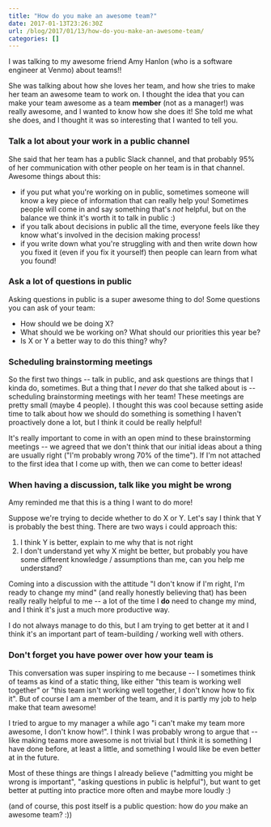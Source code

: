 ```yaml
---
title: "How do you make an awesome team?"
date: 2017-01-13T23:26:30Z
url: /blog/2017/01/13/how-do-you-make-an-awesome-team/
categories: []
---
```


I was talking to my awesome friend Amy Hanlon (who is a software engineer at Venmo) about teams!!

She was talking about how she loves her team, and how she tries to make her team an awesome team to work on. I thought the idea that you can make your team awesome as a team **member** (not as a manager!) was really awesome, and I wanted to know how she does it! She told me what she does, and I thought it was so interesting that I wanted to tell you.

### Talk a lot about your work in a public channel

She said that her team has a public Slack channel, and that probably 95% of her communication with other people on her team is in that channel. Awesome things about this:

* if you put what you're working on in public, sometimes someone will know a key piece of information that can really help you! Sometimes people will come in and say something that's *not* helpful, but on the balance we think it's worth it to talk in public :)
* if you talk about decisions in public all the time, everyone feels like they know what's involved in the decision making process!
* if you write down what you're struggling with and then write down how you fixed it (even if you fix it yourself) then people can learn from what you found!

### Ask a lot of questions in public

Asking questions in public is a super awesome thing to do! Some questions you can ask of your team:

* How should we be doing X?
* What should we be working on? What should our priorities this year be?
* Is X or Y a better way to do this thing? why?

### Scheduling brainstorming meetings

So the first two things -- talk in public, and ask questions are things that I kinda do, sometimes. But a thing that I *never* do that she talked about is -- scheduling brainstorming meetings with her team! These meetings are pretty small (maybe 4 people). I thought this was cool because setting aside time to talk about how we should do something is something I haven't proactively done a lot, but I think it could be really helpful!

It's really important to come in with an open mind to these brainstorming meetings -- we agreed that we don't think that our initial ideas about a thing are usually right ("I'm probably wrong 70% of the time"). If I'm not attached to the first idea that I come up with, then we can come to better ideas!

### When having a discussion, talk like you might be wrong

Amy reminded me that this is a thing I want to do more!

Suppose we're trying to decide whether to do X or Y. Let's say I think that Y is probably the best thing. There are two ways i could approach this:

1. I think Y is better, explain to me why that is not right 
1. I don't understand yet why X might be better, but probably you have some different knowledge / assumptions than me, can you help me understand?

Coming into a discussion with the attitude "I don't know if I'm right, I'm
ready to change my mind" (and really honestly believing that) has been really
really helpful to me -- a lot of the time I **do** need to change my mind, and
I think it's just a much more productive way.

I do not always manage to do this, but I am trying to get better at it and I
think it's an important part of team-building / working well with others.

### Don't forget you have power over how your team is

This conversation was super inspiring to me because -- I sometimes think of
teams as kind of a static thing, like either "this team is working well
together" or "this team isn't working well together, I don't know how to fix
it". But of course I am a member of the team, and it is partly my job to help
make that team awesome!

I tried to argue to my manager a while ago "i can't make my team more awesome,
I don't know how!". I think I was probably wrong to argue that -- like
making teams more awesome is not trivial but I think it is something I have
done before, at least a little, and something I would like be even better at
in the future.

Most of these things are things I already believe ("admitting you might be
wrong is important", "asking questions in public is helpful"), but want to get
better at putting into practice more often and maybe more loudly :)

(and of course, this post itself is a public question: how do _you_ make
an awesome team? :))
